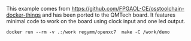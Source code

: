 This example comes from https://github.com/FPGAOL-CE/osstoolchain-docker-things
and has been ported to the QMTech board. It features minimal code to work on
the board using clock input and one led output.




```
docker run --rm -v .:/work regymm/openxc7  make -C /work/demo
```

